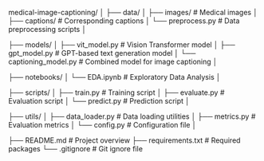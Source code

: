 medical-image-captioning/
│
├── data/
│   ├── images/                  # Medical images
│   ├── captions/                # Corresponding captions
│   └── preprocess.py            # Data preprocessing scripts
│

├── models/
│   ├── vit_model.py             # Vision Transformer model
│   ├── gpt_model.py             # GPT-based text generation model
│   └── captioning_model.py      # Combined model for image captioning
│

├── notebooks/
│   └── EDA.ipynb                # Exploratory Data Analysis
│

├── scripts/
│   ├── train.py                 # Training script
│   ├── evaluate.py              # Evaluation script
│   └── predict.py               # Prediction script
│

├── utils/
│   ├── data_loader.py           # Data loading utilities
│   ├── metrics.py               # Evaluation metrics
│   └── config.py                # Configuration file
│

├── README.md                    # Project overview
├── requirements.txt             # Required packages
└── .gitignore                   # Git ignore file

